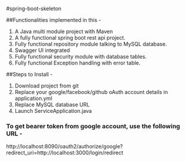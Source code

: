 #spring-boot-skeleton 

##Functionalities implemented in this -
1. A Java multi module project with Maven 
2. A fully functional spring boot rest api project.
3. Fully functional repository module talking to MySQL database.
4. Swagger UI integrated
5. Fully functional security module with database tables.
6. Fully functional Exception handling with error table.


##Steps to Install -
1. Download project from git
2. Replace your google/facebook/github oAuth account details in application.yml
3. Replace MySQL database URL
4. Launch ServiceApplication.java
 
### To get bearer token from google account, use the following URL -
http://localhost:8090/oauth2/authorize/google?redirect_uri=http://localhost:3000/login/redirect 